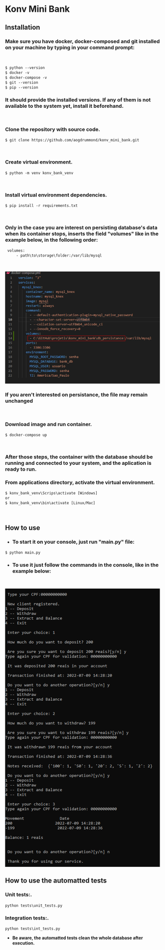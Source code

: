 # Konv Mini Bank



## **Installation**

### Make sure you have docker, docker-composed and git installed on your machine by typing in your command prompt: 

&nbsp;
```
$ python --version
$ docker -v
$ docker-compose -v
$ git --version
$ pip --version
```

### It should provide the installed versions. If any of them is not available to the system yet, install it beforehand.



&nbsp;

### Clone the repository with source code.

```
$ git clone https://github.com/aogdrummond/konv_mini_bank.git
```
&nbsp;
### Create virtual environment.
```
$ python -m venv konv_bank_venv
```
&nbsp;
### Install virtual environment dependencies.
```
$ pip install -r requirements.txt
```
&nbsp;

### Only in the case you are interest on persisting database's data when its container stops, inserts the field "volumes" like in the example below, in the following order:

```
 volumes:
     - path\to\storage\folder:/var/lib/mysql
```
&nbsp;

![Procedure to insert persistance](img/volume_change.png)

### If you aren't interested on persistance, the file may remain unchanged

&nbsp;
### Download image and run container.
```
$ docker-compose up
```
&nbsp;
### After those steps, the container with the database should be running and connected to your system, and the aplication is ready to run.



### From applications directory, activate the virtual environment.

```
$ konv_bank_venv\Scrips\activate [Windows] 
or
$ konv_bank_venv\bin\activate [Linux/Mac] 
```
&nbsp;


## **How to use**
* ### To start it on your console, just run "main.py" file:
```
$ python main.py
```

* ### To use it just follow the commands in the console, like in the example below: 

&nbsp;


![Example of usage](img/usage_flow.png)


## **How to use the automatted tests**

### Unit tests:.

```
python tests\unit_tests.py 
```
### Integration tests:.

```
python tests\int_tests.py 
```

* **Be aware, the automatted tests clean the whole database after execution.**